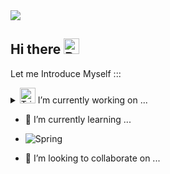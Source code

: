 

<img src="https://capsule-render.vercel.app/api?type=cylinder&color=gradient&customColorList=0,2,3,5,30&height=120&section=header&text=WelCome&desc=to%20Young%20Eun%20Hub&fontSize=40&descSize=20&descAlignY=75&animation=fadeIn" />

## Hi there  <img src="https://raw.githubusercontent.com/Tarikul-Islam-Anik/Animated-Fluent-Emojis/master/Emojis/Activities/Party%20Popper.png" alt="Party Popper" width="25" height="25" />

Let me Introduce Myself :::

<details>
 <summary>
   <img src="https://raw.githubusercontent.com/Tarikul-Islam-Anik/Animated-Fluent-Emojis/master/Emojis/Symbols/Triangular%20Flag.png" alt="Triangular Flag" width="25" height="25" /> I’m currently working on ...
 </summary>
  <br>

  ![Apache Kafka](https://img.shields.io/badge/Apache%20Kafka-000?style=for-the-badge&logo=apachekafka)
  ![Linux](https://img.shields.io/badge/Linux-FCC624?style=for-the-badge&logo=linux&logoColor=black) 
  ![MySQL](https://img.shields.io/badge/mysql-%2300f.svg?style=for-the-badge&logo=mysql&logoColor=white)
  ![Kubernetes](https://img.shields.io/badge/kubernetes-%23326ce5.svg?style=for-the-badge&logo=kubernetes&logoColor=white)
  ![Java](https://img.shields.io/badge/java-%23ED8B00.svg?style=for-the-badge&logo=openjdk&logoColor=white)
  ![Ansible](https://img.shields.io/badge/ansible-%231A1918.svg?style=for-the-badge&logo=ansible&logoColor=white)
  ![Grafana](https://img.shields.io/badge/grafana-%23F46800.svg?style=for-the-badge&logo=grafana&logoColor=white)
  ![Prometheus](https://img.shields.io/badge/Prometheus-E6522C?style=for-the-badge&logo=Prometheus&logoColor=white)
</details>

- 🌱 I’m currently learning ...

-   ![Spring](https://img.shields.io/badge/spring-%236DB33F.svg?style=for-the-badge&logo=spring&logoColor=white)
- 👯 I’m looking to collaborate on ...
